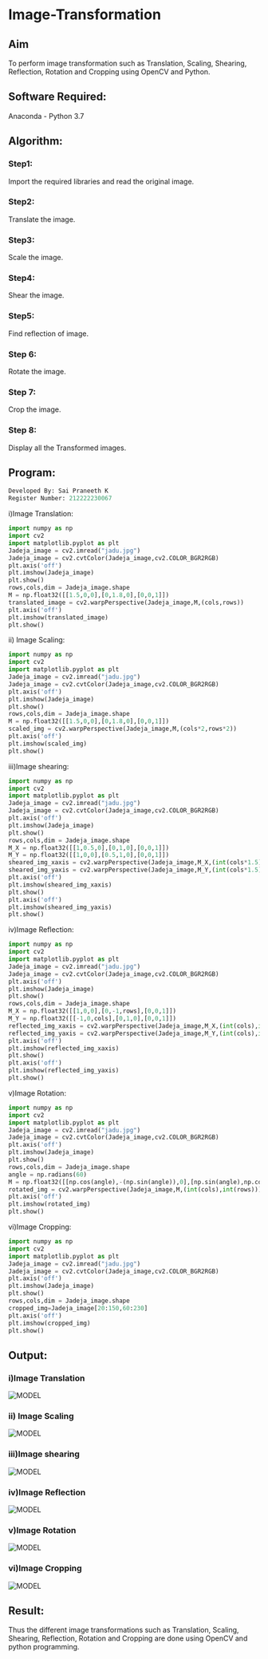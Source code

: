 # Image-Transformation
## Aim
To perform image transformation such as Translation, Scaling, Shearing, Reflection, Rotation and Cropping using OpenCV and Python.

## Software Required:
Anaconda - Python 3.7

## Algorithm:
### Step1:
Import the required libraries and read the original image.

### Step2:
Translate the image.
### Step3:
Scale the image.
### Step4:
Shear the image.
### Step5:
Find reflection of image.
### Step 6:
Rotate the image.
### Step 7:
Crop the image.
### Step 8:
Display all the Transformed images.

## Program:
```python
Developed By: Sai Praneeth K
Register Number: 212222230067
````
i)Image Translation:
```python
import numpy as np
import cv2
import matplotlib.pyplot as plt
Jadeja_image = cv2.imread("jadu.jpg")
Jadeja_image = cv2.cvtColor(Jadeja_image,cv2.COLOR_BGR2RGB)
plt.axis('off')
plt.imshow(Jadeja_image)
plt.show()
rows,cols,dim = Jadeja_image.shape
M = np.float32([[1.5,0,0],[0,1.8,0],[0,0,1]])
translated_image = cv2.warpPerspective(Jadeja_image,M,(cols,rows))
plt.axis('off')
plt.imshow(translated_image)
plt.show()
```
ii) Image Scaling:
```python
import numpy as np
import cv2
import matplotlib.pyplot as plt
Jadeja_image = cv2.imread("jadu.jpg")
Jadeja_image = cv2.cvtColor(Jadeja_image,cv2.COLOR_BGR2RGB)
plt.axis('off')
plt.imshow(Jadeja_image)
plt.show()
rows,cols,dim = Jadeja_image.shape
M = np.float32([[1.5,0,0],[0,1.8,0],[0,0,1]])
scaled_img = cv2.warpPerspective(Jadeja_image,M,(cols*2,rows*2))
plt.axis('off')
plt.imshow(scaled_img)
plt.show()
```
iii)Image shearing:
```python
import numpy as np
import cv2
import matplotlib.pyplot as plt
Jadeja_image = cv2.imread("jadu.jpg")
Jadeja_image = cv2.cvtColor(Jadeja_image,cv2.COLOR_BGR2RGB)
plt.axis('off')
plt.imshow(Jadeja_image)
plt.show()
rows,cols,dim = Jadeja_image.shape
M_X = np.float32([[1,0.5,0],[0,1,0],[0,0,1]])
M_Y = np.float32([[1,0,0],[0.5,1,0],[0,0,1]])
sheared_img_xaxis = cv2.warpPerspective(Jadeja_image,M_X,(int(cols*1.5),int(rows*1.5)))
sheared_img_yaxis = cv2.warpPerspective(Jadeja_image,M_Y,(int(cols*1.5),int(rows*1.5)))
plt.axis('off')
plt.imshow(sheared_img_xaxis)
plt.show()
plt.axis('off')
plt.imshow(sheared_img_yaxis)
plt.show()
```
iv)Image Reflection:
```python
import numpy as np
import cv2
import matplotlib.pyplot as plt
Jadeja_image = cv2.imread("jadu.jpg")
Jadeja_image = cv2.cvtColor(Jadeja_image,cv2.COLOR_BGR2RGB)
plt.axis('off')
plt.imshow(Jadeja_image)
plt.show()
rows,cols,dim = Jadeja_image.shape
M_X = np.float32([[1,0,0],[0,-1,rows],[0,0,1]])
M_Y = np.float32([[-1,0,cols],[0,1,0],[0,0,1]])
reflected_img_xaxis = cv2.warpPerspective(Jadeja_image,M_X,(int(cols),int(rows)))
reflected_img_yaxis = cv2.warpPerspective(Jadeja_image,M_Y,(int(cols),int(rows)))
plt.axis('off')
plt.imshow(reflected_img_xaxis)
plt.show()
plt.axis('off')
plt.imshow(reflected_img_yaxis)
plt.show()
```
v)Image Rotation:
```python
import numpy as np
import cv2
import matplotlib.pyplot as plt
Jadeja_image = cv2.imread("jadu.jpg")
Jadeja_image = cv2.cvtColor(Jadeja_image,cv2.COLOR_BGR2RGB)
plt.axis('off')
plt.imshow(Jadeja_image)
plt.show()
rows,cols,dim = Jadeja_image.shape
angle = np.radians(60)
M = np.float32([[np.cos(angle),-(np.sin(angle)),0],[np.sin(angle),np.cos(angle),0],[0,0,1]])
rotated_img = cv2.warpPerspective(Jadeja_image,M,(int(cols),int(rows)))
plt.axis('off')
plt.imshow(rotated_img)
plt.show()
```
vi)Image Cropping:
```python
import numpy as np
import cv2
import matplotlib.pyplot as plt
Jadeja_image = cv2.imread("jadu.jpg")
Jadeja_image = cv2.cvtColor(Jadeja_image,cv2.COLOR_BGR2RGB)
plt.axis('off')
plt.imshow(Jadeja_image)
plt.show()
rows,cols,dim = Jadeja_image.shape
cropped_img=Jadeja_image[20:150,60:230]
plt.axis('off')
plt.imshow(cropped_img)
plt.show()
```
## Output:
### i)Image Translation
![MODEL](5.1.png)
### ii) Image Scaling
![MODEL](5.2.png)
### iii)Image shearing
![MODEL](5.3.png)
### iv)Image Reflection
![MODEL](5.4.png)
### v)Image Rotation
![MODEL](5.5.png)
### vi)Image Cropping
![MODEL](5.6.png)
## Result: 

Thus the different image transformations such as Translation, Scaling, Shearing, Reflection, Rotation and Cropping are done using OpenCV and python programming.
